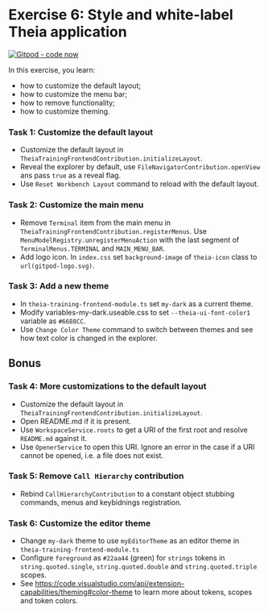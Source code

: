 # Exercise 6: Style and white-label Theia application

[![Gitpod - code now](https://img.shields.io/badge/Gitpod-code%20now-blue.svg?longCache=true)](https://gitpod.io#https://github.com/akosyakov/theia-training/tree/solution-6)

In this exercise, you learn:
- how to customize the default layout;
- how to customize the menu bar;
- how to remove functionality;
- how to customize theming.

### Task 1: Customize the default layout
- Customize the default layout in `TheiaTrainingFrontendContribution.initializeLayout`.
- Reveal the explorer by default, use `FileNavigatorContribution.openView` ans pass `true` as a reveal flag.
- Use `Reset Workbench Layout` command to reload with the default layout.

### Task 2: Customize the main menu
- Remove `Terminal` item from the main menu in `TheiaTrainingFrontendContribution.registerMenus`.
Use `MenuModelRegistry.unregisterMenuAction` with the last segment of `TerminalMenus.TERMINAL` and `MAIN_MENU_BAR`.
- Add logo icon. In `index.css` set `background-image` of `theia-icon` class to `url(gitpod-logo.svg)`.

### Task 3: Add a new theme
- In `theia-training-frontend-module.ts` set `my-dark` as a current theme.
- Modify variables-my-dark.useable.css to set `--theia-ui-font-color1` variable as `#6688CC`.
- Use `Change Color Theme` command to switch between themes and see how text color is changed in the explorer.

## Bonus

### Task 4: More customizations to the default layout
- Customize the default layout in `TheiaTrainingFrontendContribution.initializeLayout`.
- Open README.md if it is present.
- Use `WorkspaceService.roots` to get a URI of the first root and resolve `README.md` against it.
- Use `OpenerService` to open this URI. Ignore an error in the case if a URI cannot be opened, i.e. a file does not exist.

### Task 5: Remove `Call Hierarchy` contribution
- Rebind `CallHierarchyContribution` to a constant object stubbing commands, menus and keybidnings registration.

### Task 6: Customize the editor theme
- Change `my-dark` theme to use `myEditorTheme` as an editor theme in `theia-training-frontend-module.ts`
- Configure `foreground` as `#22aa44` (green) for `strings` tokens in `string.quoted.single`, `string.quoted.double` and `string.quoted.triple` scopes.
- See https://code.visualstudio.com/api/extension-capabilities/theming#color-theme to learn more about tokens, scopes and token colors.
